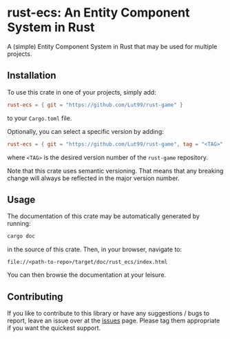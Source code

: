# rust-ecs: An Entity Component System in Rust
A (simple) Entity Component System in Rust that may be used for multiple projects.


## Installation
To use this crate in one of your projects, simply add:
```toml
rust-ecs = { git = "https://github.com/Lut99/rust-game" }
```
to your `Cargo.toml` file.

Optionally, you can select a specific version by adding:
```toml
rust-ecs = { git = "https://github.com/Lut99/rust-game", tag = "<TAG>" }
```
where `<TAG>` is the desired version number of the `rust-game` repository.

Note that this crate uses semantic versioning. That means that any breaking change will always be reflected in the major version number.


## Usage
The documentation of this crate may be automatically generated by running:
```bash
cargo doc
```
in the source of this crate. Then, in your browser, navigate to:
```
file://<path-to-repo>/target/doc/rust_ecs/index.html
```
You can then browse the documentation at your leisure.


## Contributing
If you like to contribute to this library or have any suggestions / bugs to report, leave an issue over at the [issues](https://github.com/Lut99/rust-game/issues) page. Please tag them appropriate if you want the quickest support.
